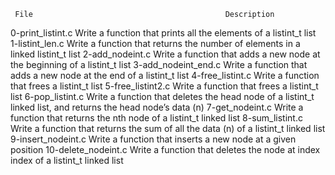      File	                                        Description
0-print_listint.c	        Write a function that prints all the elements of a listint_t list
1-listint_len.c			Write a function that returns the number of elements in a linked listint_t list
2-add_nodeint.c			Write a function that adds a new node at the beginning of a listint_t list
3-add_nodeint_end.c		Write a function that adds a new node at the end of a listint_t list
4-free_listint.c		Write a function that frees a listint_t list
5-free_listint2.c		Write a function that frees a listint_t list
6-pop_listint.c			Write a function that deletes the head node of a listint_t linked list, and returns the head node’s data (n)
7-get_nodeint.c			Write a function that returns the nth node of a listint_t linked list
8-sum_listint.c			Write a function that returns the sum of all the data (n) of a listint_t linked list
9-insert_nodeint.c		Write a function that inserts a new node at a given position
10-delete_nodeint.c		Write a function that deletes the node at index index of a listint_t linked list
